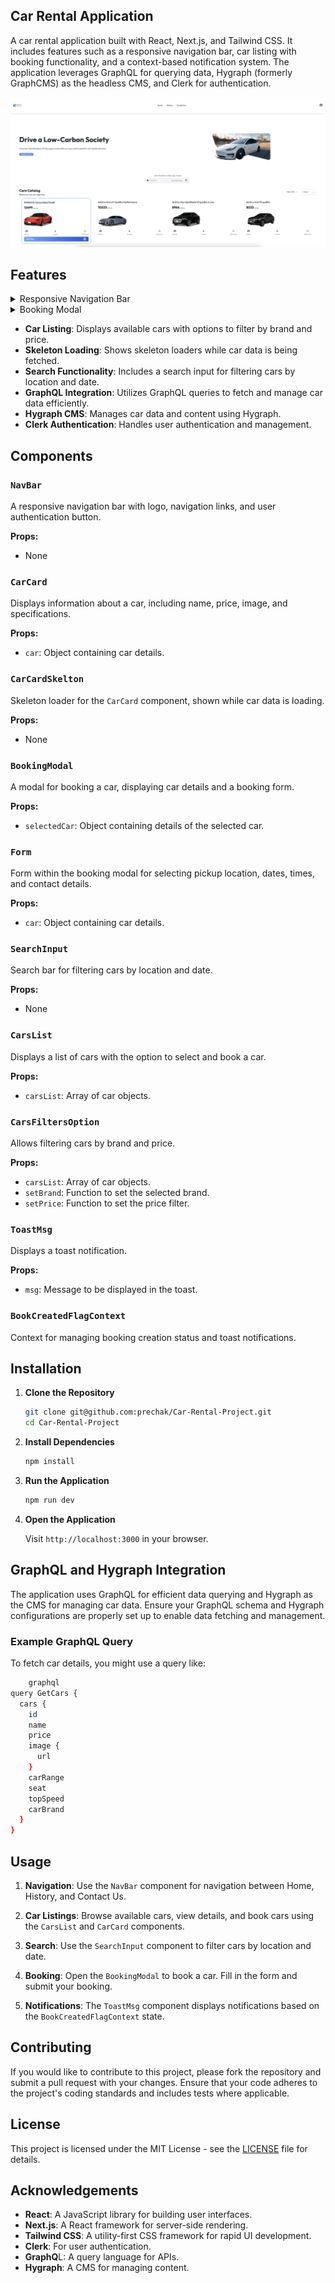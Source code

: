 ## Car Rental Application

A car rental application built with React, Next.js, and Tailwind CSS. It includes features such as a responsive navigation bar, car listing with booking functionality, and a context-based notification system. The application leverages GraphQL for querying data, Hygraph (formerly GraphCMS) as the headless CMS, and Clerk for authentication.

![](public/Homepage_Screenshot.png)


## Features
<details>
<summary>Responsive Navigation Bar</summary>

![Screenshot](public/Homepage_Responsive_Screenshot.png)

</details>

<details>
<summary>Booking Modal</summary>

- **Booking Modal**: Allows users to book a selected car.
![](public/Modal_Preview_Screenshot.png)

</details>


- **Car Listing**: Displays available cars with options to filter by brand and price.
- **Skeleton Loading**: Shows skeleton loaders while car data is being fetched.
- **Search Functionality**: Includes a search input for filtering cars by location and date.
- **GraphQL Integration**: Utilizes GraphQL queries to fetch and manage car data efficiently.
- **Hygraph CMS**: Manages car data and content using Hygraph.
- **Clerk Authentication**: Handles user authentication and management.


## Components

### `NavBar`

A responsive navigation bar with logo, navigation links, and user authentication button.

**Props:**
- None

### `CarCard`

Displays information about a car, including name, price, image, and specifications.

**Props:**
- `car`: Object containing car details.

### `CarCardSkelton`

Skeleton loader for the `CarCard` component, shown while car data is loading.

**Props:**
- None

### `BookingModal`

A modal for booking a car, displaying car details and a booking form.

**Props:**
- `selectedCar`: Object containing details of the selected car.

### `Form`

Form within the booking modal for selecting pickup location, dates, times, and contact details.

**Props:**
- `car`: Object containing car details.

### `SearchInput`

Search bar for filtering cars by location and date.

**Props:**
- None

### `CarsList`

Displays a list of cars with the option to select and book a car.

**Props:**
- `carsList`: Array of car objects.

### `CarsFiltersOption`

Allows filtering cars by brand and price.

**Props:**
- `carsList`: Array of car objects.
- `setBrand`: Function to set the selected brand.
- `setPrice`: Function to set the price filter.

### `ToastMsg`

Displays a toast notification.

**Props:**
- `msg`: Message to be displayed in the toast.

### `BookCreatedFlagContext`

Context for managing booking creation status and toast notifications.

## Installation

1. **Clone the Repository**

    ```bash
    git clone git@github.com:prechak/Car-Rental-Project.git
    cd Car-Rental-Project
    ```

2. **Install Dependencies**

    ```bash
    npm install
    ```

3. **Run the Application**

    ```bash
    npm run dev
    ```

4. **Open the Application**

    Visit `http://localhost:3000` in your browser.

## GraphQL and Hygraph Integration

The application uses GraphQL for efficient data querying and Hygraph as the CMS for managing car data. Ensure your GraphQL schema and Hygraph configurations are properly set up to enable data fetching and management.

### Example GraphQL Query

To fetch car details, you might use a query like:

```bash
    graphql
query GetCars {
  cars {
    id
    name
    price
    image {
      url
    }
    carRange
    seat
    topSpeed
    carBrand
  }
}
```

## Usage

1. **Navigation**: Use the `NavBar` component for navigation between Home, History, and Contact Us.

2. **Car Listings**: Browse available cars, view details, and book cars using the `CarsList` and `CarCard` components.

3. **Search**: Use the `SearchInput` component to filter cars by location and date.

4. **Booking**: Open the `BookingModal` to book a car. Fill in the form and submit your booking.

5. **Notifications**: The `ToastMsg` component displays notifications based on the `BookCreatedFlagContext` state.

## Contributing

If you would like to contribute to this project, please fork the repository and submit a pull request with your changes. Ensure that your code adheres to the project's coding standards and includes tests where applicable.

## License

This project is licensed under the MIT License - see the [LICENSE](LICENSE) file for details.

## Acknowledgements

- **React**: A JavaScript library for building user interfaces.
- **Next.js**: A React framework for server-side rendering.
- **Tailwind CSS**: A utility-first CSS framework for rapid UI development.
- **Clerk**: For user authentication.
- **GraphQ**L: A query language for APIs.
- **Hygraph**: A CMS for managing content.


